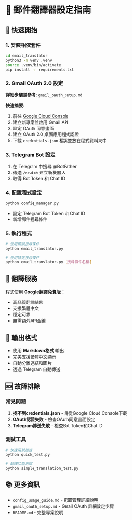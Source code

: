 # 📧 郵件翻譯器設定指南

## 🚀 快速開始

### 1. 安裝相依套件
```bash
cd email_translator
python3 -m venv .venv
source .venv/bin/activate
pip install -r requirements.txt
```

### 2. Gmail OAuth 2.0 設定
**詳細步驟請參考**: `gmail_oauth_setup.md`

**快速摘要**:
1. 前往 [Google Cloud Console](https://console.cloud.google.com/)
2. 建立新專案並啟用 Gmail API
3. 設定 OAuth 同意畫面
4. 建立 OAuth 2.0 桌面應用程式認證
5. 下載 `credentials.json` 檔案並放在程式資料夾中

### 3. Telegram Bot 設定
1. 在 Telegram 中搜尋 @BotFather
2. 傳送 `/newbot` 建立新機器人
3. 取得 Bot Token 和 Chat ID

### 4. 配置程式設定
```bash
python config_manager.py
```
- 設定 Telegram Bot Token 和 Chat ID
- 新增郵件搜尋條件

### 5. 執行程式
```bash
# 使用預設搜尋條件
python email_translator.py

# 使用特定搜尋條件
python email_translator.py [搜尋條件名稱]
```

## 🔧 翻譯服務

程式使用 **Google翻譯免費版**：
- 高品質翻譯結果
- 支援繁體中文
- 穩定可靠
- 無需額外API金鑰

## 📝 輸出格式

- 使用 **Markdown格式** 輸出
- 完美支援繁體中文顯示
- 自動分離連結和圖片
- 透過 Telegram 自動傳送

## 🆘 故障排除

### 常見問題
1. **找不到credentials.json** - 請從Google Cloud Console下載
2. **OAuth認證失敗** - 檢查OAuth同意畫面設定
3. **Telegram傳送失敗** - 檢查Bot Token和Chat ID

### 測試工具
```bash
# 快速系統檢查
python quick_test.py

# 翻譯功能測試
python simple_translation_test.py
```

## 📚 更多資訊

- `config_usage_guide.md` - 配置管理詳細說明
- `gmail_oauth_setup.md` - Gmail OAuth 詳細設定步驟
- `README.md` - 完整專案說明